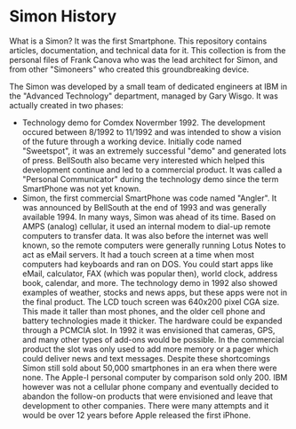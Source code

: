 # Simon History
What is a Simon? It was the first Smartphone. This repository contains articles, documentation, and technical data for it. This collection is from the personal files of Frank Canova who was the lead architect for Simon, and from other "Simoneers" who created this groundbreaking device.

The Simon was developed by a small team of dedicated engineers at IBM in the "Advanced Technology" department, managed by Gary Wisgo. It was actually created in two phases:
* Technology demo for Comdex Novermber 1992. The development occured between 8/1992 to 11/1992 and was intended to show a vision of the future through a working device. Initially code named "Sweetspot", it was an extremely successful "demo" and generated lots of press. BellSouth also became very interested which helped this development continue and led to a commercial product. It was called a "Personal Communicator" during the technology demo since the term SmartPhone was not yet known.
* Simon, the first commercial SmartPhone was code named "Angler". It was announced by BellSouth at the end of 1993 and was generally available 1994.
In many ways, Simon was ahead of its time. Based on AMPS (analog) cellular, it used an internal modem to dial-up remote computers to transfer data. It was also before the internet was well known, so the remote computers were generally running Lotus Notes to act as eMail servers. It had a touch screen at a time when most computers had keyboards and ran on DOS. You could start apps like eMail, calculator, FAX (which was popular then), world clock, address book, calendar, and more. The technology demo in 1992 also showed examples of weather, stocks and news apps, but these apps were not in the final product. 
The LCD touch screen was 640x200 pixel CGA size. This made it taller than most phones, and the older cell phone and battery technologies made it thicker. The hardware could be expanded through a PCMCIA slot. In 1992 it was envisioned that cameras, GPS, and many other types of add-ons would be possible. In the commercial product the slot was only used to add more memory or a pager which could deliver news and text messages.
Despite these shortcomings Simon still sold about 50,000 smartphones in an era when there were none. The Apple-I personal computer by comparison sold only 200. IBM however was not a cellular phone company and eventually decided to abandon the follow-on products that were envisioned and leave that development to other companies. There were many attempts and it would be over 12 years before Apple released the first iPhone.
